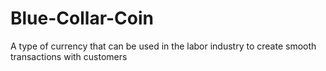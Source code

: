 # Blue-Collar-Coin
A type of currency that can be used in the labor industry to create smooth transactions with customers
